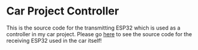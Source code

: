 # Car Project Controller

This is the source code for the transmitting ESP32 which is used as a controller in my car project. Please go [here](https://github.com/mattwheatley98/Car-Project) to see the source code for the receiving ESP32 used in the car itself!
